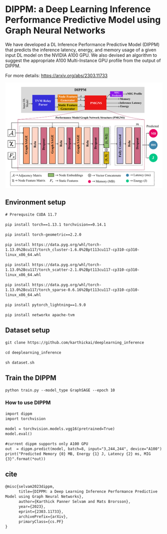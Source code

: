 # DIPPM: a Deep Learning Inference Performance Predictive Model using Graph Neural Networks
We have developed a DL Inference Performance Predictive
Model (DIPPM) that predicts the inference latency, energy, and memory usage of a given input DL model on the NVIDIA A100 GPU. We also devised an algorithm to suggest the appropriate A100 Multi-Instance GPU profile from the output of DIPPM.

For more details: https://arxiv.org/abs/2303.11733

<img alt = "DIPPM Arcitecture"
    src="assets/architecture.png">


## Environment setup
```
# Prerequsite CUDA 11.7

pip install torch==1.13.1 torchvision==0.14.1

pip install torch-geometric==2.2.0

pip install https://data.pyg.org/whl/torch-1.13.0%2Bcu117/torch_cluster-1.6.0%2Bpt113cu117-cp310-cp310-linux_x86_64.whl

pip install https://data.pyg.org/whl/torch-1.13.0%2Bcu117/torch_scatter-2.1.0%2Bpt113cu117-cp310-cp310-linux_x86_64.whl

pip install https://data.pyg.org/whl/torch-1.13.0%2Bcu117/torch_sparse-0.6.16%2Bpt113cu117-cp310-cp310-linux_x86_64.whl

pip install pytorch_lightning==1.9.0

pip install networkx apache-tvm
```

## Dataset setup
```
git clone https://github.com/karthickai/deeplearning_inference

cd deeplearning_inference

sh dataset.sh
```

## Train the DIPPM
```
python train.py --model_type GraphSAGE --epoch 10
```

### How to use DIPPM
```
import dippm
import torchvision

model = torchvision.models.vgg16(pretrained=True)
model.eval()

#current dippm supports only A100 GPU
out  = dippm.predict(model, batch=8, input="3,244,244", device="A100")
print("Predicted Memory {0} MB, Energy {1} J, Latency {2} ms, MIG {3}".format(*out))

```

## cite
```
@misc{selvam2023dippm,
      title={DIPPM: a Deep Learning Inference Performance Predictive Model using Graph Neural Networks}, 
      author={Karthick Panner Selvam and Mats Brorsson},
      year={2023},
      eprint={2303.11733},
      archivePrefix={arXiv},
      primaryClass={cs.PF}
}
```
